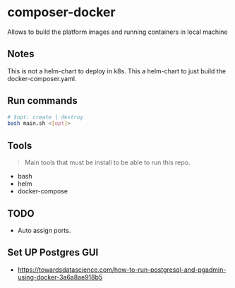 # composer-docker

Allows to build the platform images and running containers in local machine

## Notes

This is not a helm-chart to deploy in k8s. This a helm-chart to just build the
docker-composer.yaml.

## Run commands

```bash
# $opt: create | destroy
bash main.sh <[opt]>
```

## Tools

> Main tools that must be install to be able to run this repo.

- bash
- helm
- docker-compose

## TODO

- Auto assign ports.

## Set UP Postgres GUI

- https://towardsdatascience.com/how-to-run-postgresql-and-pgadmin-using-docker-3a6a8ae918b5